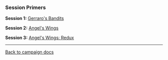 ### Session Primers

**Session 1:** [Gerraro's Bandits](1.md)

**Session 2:** [Angel's Wings](2.md)

**Session 3:** [Angel's Wings: Redux](3.md)

---

[Back to campaign docs](https://github.com/elliottomlinson/rpcg/blob/master/docs/campaign/README.md)
